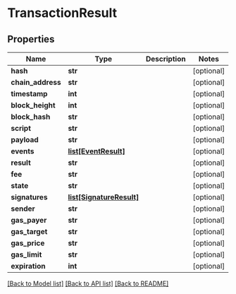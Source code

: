 # TransactionResult

## Properties
Name | Type | Description | Notes
------------ | ------------- | ------------- | -------------
**hash** | **str** |  | [optional] 
**chain_address** | **str** |  | [optional] 
**timestamp** | **int** |  | [optional] 
**block_height** | **int** |  | [optional] 
**block_hash** | **str** |  | [optional] 
**script** | **str** |  | [optional] 
**payload** | **str** |  | [optional] 
**events** | [**list[EventResult]**](EventResult.md) |  | [optional] 
**result** | **str** |  | [optional] 
**fee** | **str** |  | [optional] 
**state** | **str** |  | [optional] 
**signatures** | [**list[SignatureResult]**](SignatureResult.md) |  | [optional] 
**sender** | **str** |  | [optional] 
**gas_payer** | **str** |  | [optional] 
**gas_target** | **str** |  | [optional] 
**gas_price** | **str** |  | [optional] 
**gas_limit** | **str** |  | [optional] 
**expiration** | **int** |  | [optional] 

[[Back to Model list]](../README.md#documentation-for-models) [[Back to API list]](../README.md#documentation-for-api-endpoints) [[Back to README]](../README.md)

